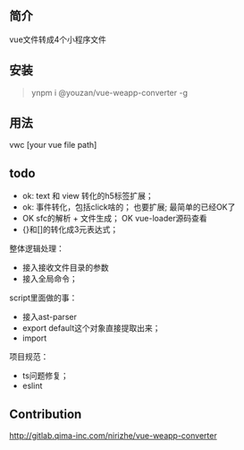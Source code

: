 ## 简介

vue文件转成4个小程序文件

## 安装

> ynpm i @youzan/vue-weapp-converter -g

## 用法

vwc [your vue file path]

## todo

- ok: text 和 view 转化的h5标签扩展；
- ok: 事件转化，包括click啥的； 也要扩展; 最简单的已经OK了
- OK sfc的解析 + 文件生成；
  OK vue-loader源码查看
- {}和[]的转化成3元表达式；

整体逻辑处理：
- 接入接收文件目录的参数
- 接入全局命令；

script里面做的事：
- 接入ast-parser
- export default这个对象直接提取出来；
- import 

项目规范：
- ts问题修复；
- eslint

## Contribution

http://gitlab.qima-inc.com/nirizhe/vue-weapp-converter
